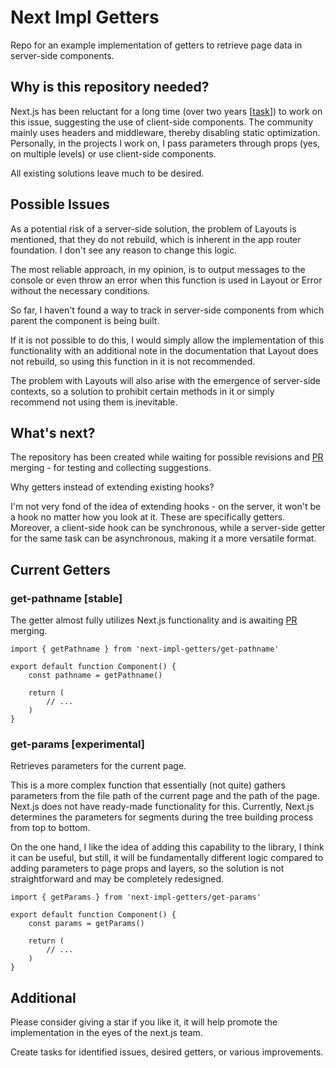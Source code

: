 # Next Impl Getters

Repo for an example implementation of getters to retrieve page data in server-side components.

## Why is this repository needed?

Next.js has been reluctant for a long time (over two years [[task](https://github.com/vercel/next.js/issues/43704)]) to work on this issue, suggesting the use of client-side components. The community mainly uses headers and middleware, thereby disabling static optimization. Personally, in the projects I work on, I pass parameters through props (yes, on multiple levels) or use client-side components.

All existing solutions leave much to be desired.

## Possible Issues

As a potential risk of a server-side solution, the problem of Layouts is mentioned, that they do not rebuild, which is inherent in the app router foundation. I don't see any reason to change this logic.

The most reliable approach, in my opinion, is to output messages to the console or even throw an error when this function is used in Layout or Error without the necessary conditions.

So far, I haven't found a way to track in server-side components from which parent the component is being built.

If it is not possible to do this, I would simply allow the implementation of this functionality with an additional note in the documentation that Layout does not rebuild, so using this function in it is not recommended.

The problem with Layouts will also arise with the emergence of server-side contexts, so a solution to prohibit certain methods in it or simply recommend not using them is inevitable.

## What's next?

The repository has been created while waiting for possible revisions and [PR](https://github.com/vercel/next.js/pull/59909) merging - for testing and collecting suggestions.

Why getters instead of extending existing hooks?

I'm not very fond of the idea of extending hooks - on the server, it won't be a hook no matter how you look at it. These are specifically getters. Moreover, a client-side hook can be synchronous, while a server-side getter for the same task can be asynchronous, making it a more versatile format.

## Current Getters

### get-pathname [stable]

The getter almost fully utilizes Next.js functionality and is awaiting [PR](https://github.com/vercel/next.js/pull/59909) merging.

```tsx
import { getPathname } from 'next-impl-getters/get-pathname'

export default function Component() {
    const pathname = getPathname()

    return (
        // ...
    )
}
```

### get-params [experimental]

Retrieves parameters for the current page.

This is a more complex function that essentially (not quite) gathers parameters from the file path of the current page and the path of the page. Next.js does not have ready-made functionality for this. Currently, Next.js determines the parameters for segments during the tree building process from top to bottom.

On the one hand, I like the idea of adding this capability to the library, I think it can be useful, but still, it will be fundamentally different logic compared to adding parameters to page props and layers, so the solution is not straightforward and may be completely redesigned.

```tsx
import { getParams } from 'next-impl-getters/get-params'

export default function Component() {
    const params = getParams()

    return (
        // ...
    )
}
```

## Additional

Please consider giving a star if you like it, it will help promote the implementation in the eyes of the next.js team.

Create tasks for identified issues, desired getters, or various improvements.
